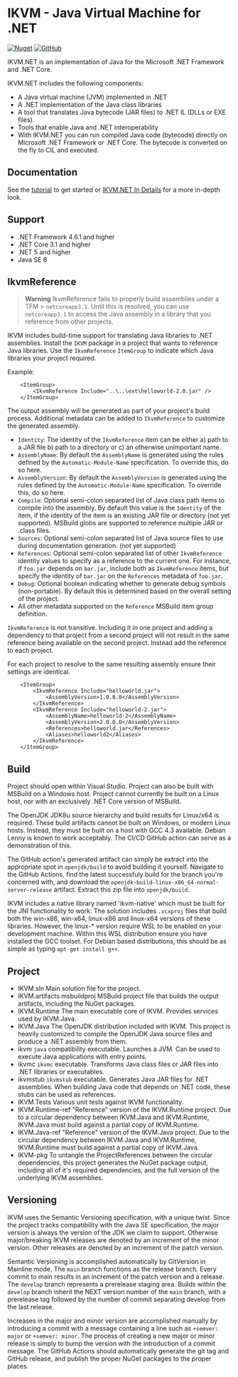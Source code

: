 # IKVM - Java Virtual Machine for .NET

[![Nuget](https://img.shields.io/nuget/dt/IKVM)](https://www.nuget.org/packages/IKVM)
[![GitHub](https://img.shields.io/github/license/ikvm-revived/ikvm)](https://github.com/ikvm-revived/ikvm/blob/master/LICENSE.md)

IKVM.NET is an implementation of Java for the Microsoft .NET Framework and .NET Core.

IKVM.NET includes the following components:

* A Java virtual machine (JVM) implemented in .NET
* A .NET implementation of the Java class libraries
* A tool that translates Java bytecode (JAR files) to .NET IL (DLLs or EXE files).
* Tools that enable Java and .NET interoperability
* With IKVM.NET you can run compiled Java code (bytecode) directly on Microsoft .NET Framework or .NET Core. The bytecode is converted on the fly to CIL and executed.

## Documentation

See the [tutorial](https://sourceforge.net/p/ikvm/wiki/Tutorial/) to get started or [IKVM.NET In Details](https://www.c-sharpcorner.com/UploadFile/abhijmk/ikvm-net-in-details/) for a more in-depth look.

## Support

- .NET Framework 4.6.1 and higher
- .NET Core 3.1 and higher
- .NET 5 and higher
- Java SE 8

## IkvmReference

> **Warning**
> IkvmReference fails to properly build assemblies under a TFM > `netcoreapp3.1`. Until this is resolved, you can use `netcoreapp3.1` to access the Java assembly in a library that you reference from other projects.

IKVM includes build-time support for translating Java libraries to .NET assemblies. Install the `IKVM` package in a project that wants to reference Java libraries. Use the `IkvmReference` `ItemGroup` to indicate which Java libraries your project required.

Example:

```
    <ItemGroup>
        <IkvmReference Include="..\..\ext\helloworld-2.0.jar" />
    </ItemGroup>
```

The output assembly will be generated as part of your project's build process. Additional metadata can be added to `IkvmReference` to customize the generated assembly.

+ `Identity`: The identity of the `IkvmReference` item can be either a) path to a JAR file b) path to a directory or c)
an otherwise unimportant name.
+ `AssemblyName`: By default the `AssemblyName` is generated using the rules defined by the `Automatic-Module-Name`
specification. To override this, do so here.
+ `AssemblyVersion`: By default the `AssemblyVersion` is generated using the rules defined by the `Automatic-Module-Name`
specification. To override this, do so here.
+ `Compile`: Optional semi-colon separated list of Java class path items to compile into the assembly. By default this
value is the `Identity` of the item, if the identity of the item is an existing JAR file or directory (not yet supported). MSBuild globs
are supported to reference multiple JAR or .class files.
+ `Sources`: Optional semi-colon separated list of Java source files to use during documentation generation. (not yet supported)
+ `References`: Optional semi-colon separated list of other `IkvmReference` identity values to specify as a reference
to the current one. For instance, if `foo.jar` depends on `bar.jar`, include both as `IkvmReference` items, but specify
the identity of `bar.jar` on the `References` metadata of `foo.jar`.
+ `Debug`: Optional boolean indicating whether to generate debug symbols (non-portable). By default this is determined
based on the overall setting of the project.
+ All other metadata supported on the `Reference` MSBuild item group definition.

`IkvmReference` is not transitive. Including it in one project and adding a dependency to that project from a second
project will not result in the same reference being available on the second project. Instead add the reference to
each project.

For each project to resolve to the same resulting assembly ensure their settings are identical.


```
    <ItemGroup>
        <IkvmReference Include="helloworld.jar">
            <AssemblyVersion>1.0.0.0</AssemblyVersion>
        </IkvmReference>
        <IkvmReference Include="helloworld-2.jar">
            <AssemblyName>helloworld-2</AssemblyName>
            <AssemblyVersion>2.0.0.0</AssemblyVersion>
            <References>helloworld.jar</References>
            <Aliases>helloworld2</Aliases>
        </IkvmReference>
    </ItemGroup>

```

## Build

Project should open within Visual Studio. Project can also be built with MSBuild on a Windows host. Project cannot currently be built on a Linux host, nor with an exclusively .NET Core version of MSBuild.

The OpenJDK JDK8u source hierarchy and build results for Linux/x64 is required. These build artifacts cannot be built on Windows, or modern Linux hosts. Instead, they must be built on a host with GCC 4.3 available. Debian Lenny is known to work acceptably. The CI/CD GitHub action can serve as a demonstration of this. 

The GitHub action's generated artifact can simply be extract into the appropriate spot in `openjdk/build` to avoid building it yourself. Navigate to the GitHub Actions, find the latest successfuly build for the branch you're concerned with, and download the `openjdk-build-linux-x86_64-normal-server-release` artifact. Extract this zip file into `openjdk/build`.

IKVM includes a native library named 'ikvm-native' which must be built for the JNI functionality to work. The solution includes `.vcxproj` files that build both the win-x86, win-x64, linux-x86 and linux-x64 versions of these libraries. However, the linux-* version require WSL to be enabled on your development machine. Within this WSL distribution ensure you have installed the GCC toolset. For Debian based distributions, this should be as simple as typing `apt-get install g++`.

## Project

+ IKVM.sln
  Main solution file for the project.
+ IKVM.artifacts.msbuildproj
  MSBuild project file that builds the output artifacts, including the NuGet packages.
+ IKVM.Runtime
  The main executable core of IKVM. Provides services used by IKVM.Java.
+ IKVM.Java
  The OpenJDK distribution included with IKVM. This project is heavily customized to compile the OpenJDK Java source files and produce a .NET assembly from them.
+ ikvm
  `java` compatibility executable. Launches a JVM. Can be used to execute Java applications with entry points.
+ ikvmc
  `ikvmc` executable. Transforms Java class files or JAR files into .NET libraries or executables.
+ ikvmstub
  `ikvmstub` executable. Generates Java JAR files for .NET assemblies. When building Java code that depends on .NET code, these stubs can be used as references.
+ IKVM.Tests
  Various unit tests against IKVM functionality.
+ IKVM.Runtime-ref
  "Reference" version of the IKVM.Runtime project. Due to a circular dependency between IKVM.Java and IKVM.Runtime, IKVM.Java must build against a partial copy of IKVM.Runtime.
+ IKVM.Java-ref
  "Reference" version of the IKVM.Java project. Due to the circular dependency between IKVM.Java and IKVM.Runtime, IKVM.Runtime must build against a partial copy of IKVM.Java.
+ IKVM-pkg
  To untangle the ProjectReferences between the circular dependencies, this project generates the NuGet package output, including all of it's required dependencies, and the full version of the underlying IKVM assemblies.

## Versioning

IKVM uses the Semantic Versioning specification, with a unique twist. Since the project tracks compatibility with the Java SE specification, the major version is always the version of the JDK we claim to support. Otherwise major/breaking IKVM releases are denoted by an increment of the minor version. Other releases are denoted by an increment of the patch version.

Semantic Versioning is accomplished automatically by GitVersion in Mainline mode. The `main` branch functions as the release branch. Every commit to main results in an increment of the patch version and a release. The `develop` branch represents a prerelease staging area. Builds within the `develop` branch inherit the NEXT version number of the `main` branch, with a prerelease tag followed by the number of commit separating develop from the last release.

Increases in the major and minor version are accomplished manually by introducing a commit with a message containing a line such as `+semver: major` or `+semver: minor`. The process of creating a new major or minor release is simply to bump the version with the introduction of a commit message. The GitHub Actions should automatically generate the git tag and GitHub release, and publish the proper NuGet packages to the proper places.

